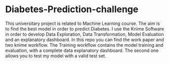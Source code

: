 # Diabetes-Prediction-challenge
This universitary project is related to Machine Learning course. The aim is to find the best model in order to predict Diabetes. I use the Knime Software in order to develop 
Data Exploration, Data Transformation, Model Evaluation and an explanatory dashboard.
In this repo you can find the work paper and two knime workflow. The Training workflow contains the model training and evaluation, with a complete data explanatory 
dashboard. The second one allows you to test my model with a valid test set.
